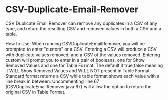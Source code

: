 # CSV-Duplicate-Email-Remover
CSV Duplicate Email Remover can remove any duplicates in a CSV of any type, and return the resulting CSV and removed values in both a CSV and a table.


How to Use:
When running CSVDuplicateEmailRemover, you will be prompted to enter "custom" or a CSV.
Entering a CSV will produce a CSV with duplicate values removed, and a CSV of the values removed.
Entering custom will prompt you to enter in a pair of booleans, one for Show Removed Values and one for Table Format.
The default it true,false meaning it WILL Show Removed Values and WILL NOT present in Table Format.
Standard format returns a CSV while table format shows each value with a line break in between.
Uncommenting line 67 (CSVDuplicateEmailRemover.java:67) will allow the option to return the original CSV in Table Format.

